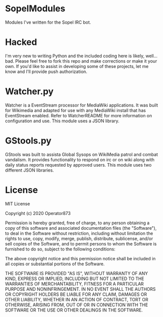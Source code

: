# SopelModules
Modules I've written for the Sopel IRC bot.

# Hacked
I'm very new to writing Python and the included coding here is likely, well... bad. Please feel free to fork this repo and make corrections or make it your own. If you'd like to assist in developing some of these projects, let me know and I'll provide push authorization.

# Watcher.py
Watcher is a EventStream processor for MediaWiki applications. It was built for Wikimedia and adapted for use with any MediaWiki install that has EventStream enabled. Refer to WatcherREADME for more information on configuration and use. This module uses a JSON library.

# GStools.py
GStools was built to assista Global Sysops on WikiMedia patrol and combat vandalism. It provides functionality to respond on irc or on wiki along with daily status reports requested by approved users. This module uses two different JSON libraries.

# License
MIT License

Copyright (c) 2020 Operator873

Permission is hereby granted, free of charge, to any person obtaining a copy
of this software and associated documentation files (the "Software"), to deal
in the Software without restriction, including without limitation the rights
to use, copy, modify, merge, publish, distribute, sublicense, and/or sell
copies of the Software, and to permit persons to whom the Software is
furnished to do so, subject to the following conditions:

The above copyright notice and this permission notice shall be included in all
copies or substantial portions of the Software.

THE SOFTWARE IS PROVIDED "AS IS", WITHOUT WARRANTY OF ANY KIND, EXPRESS OR
IMPLIED, INCLUDING BUT NOT LIMITED TO THE WARRANTIES OF MERCHANTABILITY,
FITNESS FOR A PARTICULAR PURPOSE AND NONINFRINGEMENT. IN NO EVENT SHALL THE
AUTHORS OR COPYRIGHT HOLDERS BE LIABLE FOR ANY CLAIM, DAMAGES OR OTHER
LIABILITY, WHETHER IN AN ACTION OF CONTRACT, TORT OR OTHERWISE, ARISING FROM,
OUT OF OR IN CONNECTION WITH THE SOFTWARE OR THE USE OR OTHER DEALINGS IN THE
SOFTWARE.

